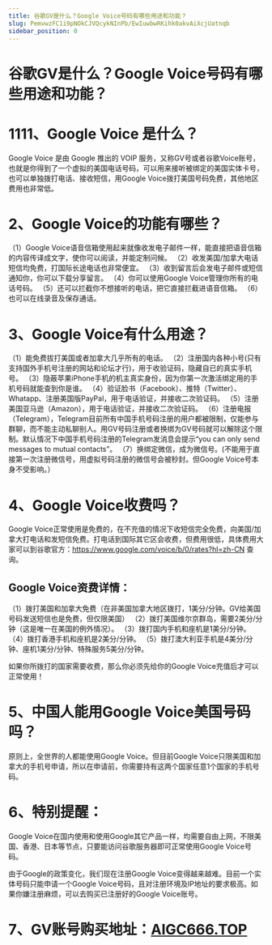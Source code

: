 ```yaml
---
title: 谷歌GV是什么？Google Voice号码有哪些用途和功能？
slug: PemvwzFC1i9pNOkCJVQcykNInPb/EwIuwbwRKihk0akvAiXcjUatnqb
sidebar_position: 0
---
```



# 谷歌GV是什么？Google Voice号码有哪些用途和功能？

# 1111、Google Voice 是什么？

Google Voice 是由 Google 推出的 VOIP 服务，又称GV号或者谷歌Voice账号，也就是你得到了一个虚拟的美国电话号码，可以用来接听被绑定的美国实体卡号，也可以单独拨打电话、接收短信，用Google Voice拨打美国号码免费，其他地区费用也非常低。

# 2、Google Voice的功能有哪些？

（1）Google Voice语音信箱使用起来就像收发电子邮件一样，能直接把语音信箱的内容传译成文字，使你可以阅读，并能定制问候。
（2）收发美国/加拿大电话短信均免费，打国际长途电话也非常便宜。
（3）收到留言后会发电子邮件或短信通知你，你可以下载分享留言。
（4）你可以使用Google Voice管理你所有的电话号码。
（5）还可以拦截你不想接听的电话，把它直接拦截进语音信箱。
（6）也可以在线录音及保存通话。

# 3、Google Voice有什么用途？

（1）能免费拔打美国或者加拿大几乎所有的电话。
（2）注册国内各种小号(只有支持国外手机号注册的网站和论坛才行)，用于收验证码，隐藏自已的真实手机号。
（3）隐蔽苹果iPhone手机的机主真实身份，因为你第一次激活绑定用的手机号码就能查到你是谁。
（4）验证脸书（Facebook）、推特（Twitter）、Whatapp、注册美国版PayPal，用于电话验证，并接收二次验证码。
（5）注册美国亚马逊（Amazon），用于电话验证，并接收二次验证码。
（6）注册电报（Telegram），Telegram目前所有中国手机号码注册的用户都被限制，仅能参与群聊，而不能主动私聊别人。用GV号码注册或者换绑为GV号码就可以解除这个限制。默认情况下中国手机号码注册的Telegram发消息会提示“you can only send messages to mutual contacts”。
（7）换绑定微信，成为微信号。(不能用于直接第一次注册微信号，用虚拟号码注册的微信号会被秒封。但Google Voice号本身不受影响。）

# 4、Google Voice收费吗？

Google Voice正常使用是免费的，在不充值的情况下收短信完全免费，向美国/加拿大打电话和发短信免费。打电话到国际其它区会收费，但费用很低，具体费用大家可以到谷歌官方：https://www.google.com/voice/b/0/rates?hl=zh-CN 查询。

## Google Voice资费详情：

（1）拨打美国和加拿大免费（在非美国加拿大地区拨打，1美分/分钟。GV给美国号码发送短信也是免费，但仅限美国）
（2）拨打美国维尔京群岛，需要2美分/分钟（这是唯一在美国的例外情况）。
（3）拨打国内手机和座机是1美分/分钟。
（4）拨打香港手机和座机是2美分/分钟。
（5）拨打澳大利亚手机是4美分/分钟、座机1美分/分钟、特殊服务5美分/分钟。

如果你所拨打的国家需要收费，那么你必须先给你的Google Voice充值后才可以正常使用！

# 5、中国人能用Google Voice美国号码吗？

原则上，全世界的人都能使用Google Voice。但目前Google Voice只限美国和加拿大的手机号申请，所以在申请前，你需要持有这两个国家任意1个国家的手机号码。

# 6、特别提醒：

Google Voice在国内使用和使用Google其它产品一样，均需要自由上网，不限美国、香港、日本等节点，只要能访问谷歌服务器即可正常使用Google Voice号码。

由于Google的政策变化，我们现在注册Google Voice变得越来越难。目前一个实体号码只能申请一个Google Voice号码，且对注册环境及IP地址的要求极高。如果你嫌注册麻烦，可以去购买已注册好的Google Voice账号。

# 7、GV账号购买地址：[AIGC666.TOP](https://aigc666.top/)

